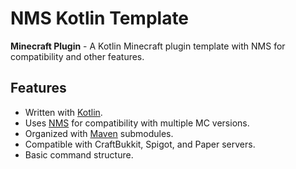 # NMS Kotlin Template

**Minecraft Plugin** - A Kotlin Minecraft plugin template with NMS for compatibility and other features.

## Features

-   Written with [Kotlin](https://kotlinlang.org/).
-   Uses [NMS](https://www.spigotmc.org/wiki/general-introduction-of-packets-nms/) for compatibility with multiple MC versions.
-   Organized with [Maven](https://maven.apache.org/) submodules.
-   Compatible with CraftBukkit, Spigot, and Paper servers.
-   Basic command structure.
